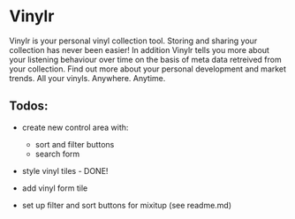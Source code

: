 # Vinylr

Vinylr is your personal vinyl collection tool. Storing and sharing your collection has never been easier! In addition Vinylr tells you more about your listening behaviour over time on the basis of meta data retreived from your collection. Find out more about your personal development and market trends. All your vinyls. Anywhere. Anytime.

## Todos:

- create new control area with:
	- sort and filter buttons
	- search form

- style vinyl tiles - DONE!
- add vinyl form tile
- set up filter and sort buttons for mixitup (see readme.md)